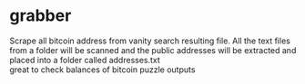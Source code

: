 # grabber
Scrape all bitcoin address from vanity search resulting file.
All the text files from a folder will be scanned and the public addresses will be extracted and placed into a folder called addresses.txt <br>
great to check balances of bitcoin puzzle outputs
